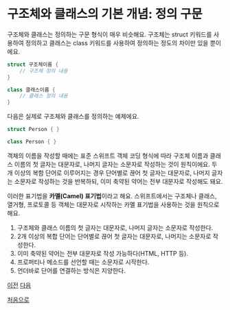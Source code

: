 # 구조체와 클래스의 기본 개념: 정의 구문

구조체와 클래스는 정의하는 구문 형식이 매우 비슷해요. 구조체는 struct 키워드를 사용하여 정의하고 클래스는 class 키워드를 사용하여 정의하는 정도의 차이만 있을 뿐이에요.

```swift
struct 구조체이름 {
    // 구조체 정의 내용
}

class 클래스이름 {
    // 클래스 정의 내용
}
```

다음은 실제로 구조체와 클래스를 정의하는 예제에요.

```swift
struct Person { }

class Person { }
```

객체의 이름을 작성할 때에는 표준 스위프트 객체 코딩 형식에 따라 구조체 이름과 클래스 이름의 첫 글자는 대문자로, 나머지 글자는 소문자로 작성하는 것이 원칙이에요. 두 개 이상의 복함 단어로 이루어지는 경우 단어별로 끊어 첫 글자는 대문자로, 나머지 글자는 소문자로 작성하는 것을 반복하되, 이미 축약된 약어는 전부 대문자로 작성해도 돼요.

이러한 표기법을 **카멜(Camel) 표기법**이라고 해요. 스위프트에서는 구조체나 클래스, 열거형, 프로토콜 등 객체는 대문자로 시작하는 카멜 표기법을 사용하는 것을 원칙으로 해요.

1. 구조체와 클래스 이름의 첫 글자는 대문자로, 나머지 글자는 소문자로 작성한다.
2. 2개 이상의 복합 단어는 단어별로 끊어 첫 글자는 대문자로, 나머지는 소문자로 작성한다.
3. 이미 축약된 약어는 전부 대문자로 작성 가능하다(HTML, HTTP 등).
4. 프로퍼티나 메소드를 선언할 때는 소문자로 시작한다.
5. 언더바로 단어를 연결하는 방식은 지양한다.

[이전](https://github.com/MojitoBar/iOS-DeepDive/blob/main/%EA%BC%BC%EA%BC%BC%ED%95%9C_%EC%9E%AC%EC%9D%80%EC%94%A8%EC%9D%98_Swift_%EB%AC%B8%EB%B2%95%ED%8E%B8/8.md)
[다음](https://github.com/MojitoBar/iOS-DeepDive/blob/main/%EA%BC%BC%EA%BC%BC%ED%95%9C_%EC%9E%AC%EC%9D%80%EC%94%A8%EC%9D%98_Swift_%EB%AC%B8%EB%B2%95%ED%8E%B8/8.1.2.md)

[처음으로](https://github.com/MojitoBar/iOS-DeepDive/blob/main/%EA%BC%BC%EA%BC%BC%ED%95%9C_%EC%9E%AC%EC%9D%80%EC%94%A8%EC%9D%98_Swift_%EB%AC%B8%EB%B2%95%ED%8E%B8/README.md)
